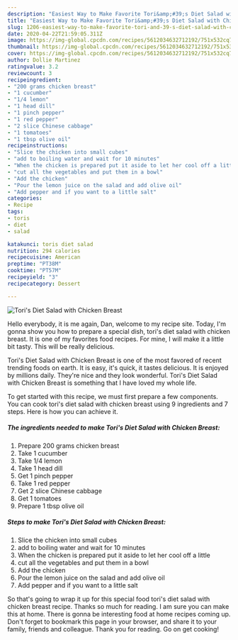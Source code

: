 ```yaml
---
description: "Easiest Way to Make Favorite Tori&amp;#39;s Diet Salad with Chicken Breast"
title: "Easiest Way to Make Favorite Tori&amp;#39;s Diet Salad with Chicken Breast"
slug: 1206-easiest-way-to-make-favorite-tori-and-39-s-diet-salad-with-chicken-breast
date: 2020-04-22T21:59:05.311Z
image: https://img-global.cpcdn.com/recipes/5612034632712192/751x532cq70/toris-diet-salad-with-chicken-breast-recipe-main-photo.jpg
thumbnail: https://img-global.cpcdn.com/recipes/5612034632712192/751x532cq70/toris-diet-salad-with-chicken-breast-recipe-main-photo.jpg
cover: https://img-global.cpcdn.com/recipes/5612034632712192/751x532cq70/toris-diet-salad-with-chicken-breast-recipe-main-photo.jpg
author: Dollie Martinez
ratingvalue: 3.2
reviewcount: 3
recipeingredient:
- "200 grams chicken breast"
- "1 cucumber"
- "1/4 lemon"
- "1 head dill"
- "1 pinch pepper"
- "1 red pepper"
- "2 slice Chinese cabbage"
- "1 tomatoes"
- "1 tbsp olive oil"
recipeinstructions:
- "Slice the chicken into small cubes"
- "add to boiling water and wait for 10 minutes"
- "When the chicken is prepared put it aside to let her cool off a little"
- "cut all the vegetables and put them in a bowl"
- "Add the chicken"
- "Pour the lemon juice on the salad and add olive oil"
- "Add pepper and if you want to a little salt"
categories:
- Recipe
tags:
- toris
- diet
- salad

katakunci: toris diet salad 
nutrition: 294 calories
recipecuisine: American
preptime: "PT38M"
cooktime: "PT57M"
recipeyield: "3"
recipecategory: Dessert

---
```



![Tori&#39;s Diet Salad with Chicken Breast](https://img-global.cpcdn.com/recipes/5612034632712192/751x532cq70/toris-diet-salad-with-chicken-breast-recipe-main-photo.jpg)

Hello everybody, it is me again, Dan, welcome to my recipe site. Today, I'm gonna show you how to prepare a special dish, tori&#39;s diet salad with chicken breast. It is one of my favorites food recipes. For mine, I will make it a little bit tasty. This will be really delicious.

Tori&#39;s Diet Salad with Chicken Breast is one of the most favored of recent trending foods on earth. It is easy, it's quick, it tastes delicious. It is enjoyed by millions daily. They're nice and they look wonderful. Tori&#39;s Diet Salad with Chicken Breast is something that I have loved my whole life.




To get started with this recipe, we must first prepare a few components. You can cook tori&#39;s diet salad with chicken breast using 9 ingredients and 7 steps. Here is how you can achieve it.

<!--inarticleads1-->

##### The ingredients needed to make Tori&#39;s Diet Salad with Chicken Breast:

1. Prepare 200 grams chicken breast
1. Take 1 cucumber
1. Take 1/4 lemon
1. Take 1 head dill
1. Get 1 pinch pepper
1. Take 1 red pepper
1. Get 2 slice Chinese cabbage
1. Get 1 tomatoes
1. Prepare 1 tbsp olive oil




<!--inarticleads2-->

##### Steps to make Tori&#39;s Diet Salad with Chicken Breast:

1. Slice the chicken into small cubes
1. add to boiling water and wait for 10 minutes
1. When the chicken is prepared put it aside to let her cool off a little
1. cut all the vegetables and put them in a bowl
1. Add the chicken
1. Pour the lemon juice on the salad and add olive oil
1. Add pepper and if you want to a little salt




So that's going to wrap it up for this special food tori&#39;s diet salad with chicken breast recipe. Thanks so much for reading. I am sure you can make this at home. There is gonna be interesting food at home recipes coming up. Don't forget to bookmark this page in your browser, and share it to your family, friends and colleague. Thank you for reading. Go on get cooking!
